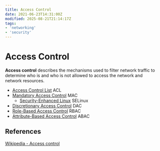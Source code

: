 ```yaml
---
title: Access Control
date: 2021-06-23T14:31:00Z
modified: 2025-08-21T21:14:17Z
tags:
- 'networking'
- 'security'
---
```


# Access Control

**Access control** describes the mechanisms used to filter network traffic to determine who is and who is not allowed to access the network and network resources.

* [Access Control List](20210628143348-acl.md) ACL
* [Mandatory Access Control](20220315174137-mac.md) MAC
  + [Security-Enhanced Linux](20250821203207-selinux.md) SELinux
* [Discretionary Access Control](20250821205445-dac.md) DAC
* [Role-Based Access Control](20220319105401-rbac.md) RBAC
* [Attribute-Based Access Control](20250821211018-abac.md) ABAC

## References

[Wikipedia - Access control](https://en.wikipedia.org/wiki/Access_control)
